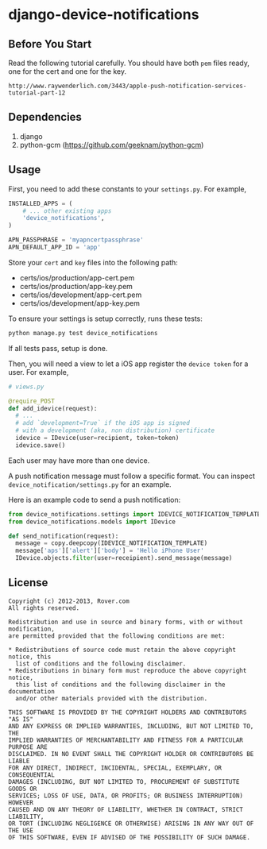 django-device-notifications
========================

## Before You Start

Read the following tutorial carefully. You should have both `pem` files ready, one for the cert and one for the key.

    http://www.raywenderlich.com/3443/apple-push-notification-services-tutorial-part-12

## Dependencies

1. django
2. python-gcm (https://github.com/geeknam/python-gcm)


## Usage
First, you need to add these constants to your `settings.py`. For example,

```python
INSTALLED_APPS = (
    # ... other existing apps
    'device_notifications',
)

APN_PASSPHRASE = 'myapncertpassphrase'
APN_DEFAULT_APP_ID = 'app'
```

Store your `cert` and `key` files into the following path:

* certs/ios/production/app-cert.pem
* certs/ios/production/app-key.pem
* certs/ios/development/app-cert.pem
* certs/ios/development/app-key.pem

To ensure your settings is setup correctly, runs these tests:

```bash
python manage.py test device_notifications
```

If all tests pass, setup is done.

Then, you will need a view to let a iOS app register the `device token` for a user. For example,

```python
# views.py

@require_POST
def add_idevice(request):
  # ...
  # add `development=True` if the iOS app is signed 
  # with a development (aka, non distribution) certificate 
  idevice = IDevice(user=recipient, token=token)
  idevice.save()
```

Each user may have more than one device.

A push notification message must follow a specific format. You can inspect `device_notification/settings.py` for an example.

Here is an example code to send a push notification:

```python
from device_notifications.settings import IDEVICE_NOTIFICATION_TEMPLATE
from device_notifications.models import IDevice

def send_notification(request):
  message = copy.deepcopy(IDEVICE_NOTIFICATION_TEMPLATE)
  message['aps']['alert']['body'] = 'Hello iPhone User'
  IDevice.objects.filter(user=receipient).send_message(message)
```

## License

```
Copyright (c) 2012-2013, Rover.com
All rights reserved.

Redistribution and use in source and binary forms, with or without modification,
are permitted provided that the following conditions are met:

* Redistributions of source code must retain the above copyright notice, this 
  list of conditions and the following disclaimer.
* Redistributions in binary form must reproduce the above copyright notice, 
  this list of conditions and the following disclaimer in the documentation 
  and/or other materials provided with the distribution.
  
THIS SOFTWARE IS PROVIDED BY THE COPYRIGHT HOLDERS AND CONTRIBUTORS "AS IS" 
AND ANY EXPRESS OR IMPLIED WARRANTIES, INCLUDING, BUT NOT LIMITED TO, THE 
IMPLIED WARRANTIES OF MERCHANTABILITY AND FITNESS FOR A PARTICULAR PURPOSE ARE 
DISCLAIMED. IN NO EVENT SHALL THE COPYRIGHT HOLDER OR CONTRIBUTORS BE LIABLE 
FOR ANY DIRECT, INDIRECT, INCIDENTAL, SPECIAL, EXEMPLARY, OR CONSEQUENTIAL 
DAMAGES (INCLUDING, BUT NOT LIMITED TO, PROCUREMENT OF SUBSTITUTE GOODS OR 
SERVICES; LOSS OF USE, DATA, OR PROFITS; OR BUSINESS INTERRUPTION) HOWEVER 
CAUSED AND ON ANY THEORY OF LIABILITY, WHETHER IN CONTRACT, STRICT LIABILITY, 
OR TORT (INCLUDING NEGLIGENCE OR OTHERWISE) ARISING IN ANY WAY OUT OF THE USE 
OF THIS SOFTWARE, EVEN IF ADVISED OF THE POSSIBILITY OF SUCH DAMAGE.
```
